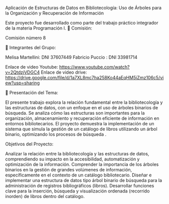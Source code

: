 Aplicación de Estructuras de Datos en Bibliotecología: Uso de Árboles para la Organización y Recuperación de Información

Este proyecto fue desarrollado como parte del trabajo práctico integrador de la materia Programación I.
🏫 Comisión:

Comisión número 8

 👥 Integrantes del Grupo:

Melisa Martellini: DNI 37607449
Fabricio Puccio : DNI 33981714


Enlace de video Youtube: https://www.youtube.com/watch?v=2QtdzjVDGC4
Enlace de video drive: https://drive.google.com/file/d/1a7XL8mc7ha258Ko44aEqHM5iZmz106c5/view?usp=sharing


📘 Presentación del Tema:

El presente trabajo explora la relación fundamental entre la bibliotecología y las estructuras de datos, con un enfoque  en el uso de árboles binarios de búsqueda. Se analiza cómo las estructuras son importantes para la organización, almacenamiento y recuperación eficiente de información en entornos bibliotecarios. El proyecto demuestra la implementación de un sistema que simula la gestión de un catálogo de libros utilizando un árbol binario, optimizando los procesos de búsqueda .

 Objetivos del Proyecto:

Analizar la relación entre la bibliotecología y las estructuras de datos, comprendiendo su impacto en la accesibilidad, automatización y optimización de la información.
Comprender la importancia de los árboles binarios en la gestión de grandes volúmenes de información, específicamente en el contexto de un catálogo bibliotecario.
Diseñar e implementar una estructura de datos tipo árbol binario de búsqueda para la administración de registros bibliográficos (libros).
Desarrollar funciones clave para la inserción, búsqueda y visualización ordenada (recorrido inorden) de libros dentro del catálogo.
